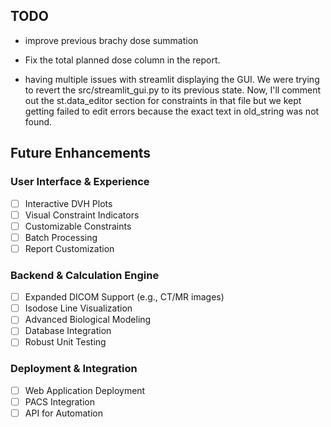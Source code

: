 ## TODO
- improve previous brachy dose summation
- Fix the total planned dose column in the report.

- having multiple issues with streamlit displaying the GUI. We were trying to revert the src/streamlit_gui.py to its previous state. Now, I'll comment out the st.data_editor section for constraints in that file but we kept getting failed to edit errors because the exact text in old_string was not found.

## Future Enhancements

### User Interface & Experience
- [ ] Interactive DVH Plots
- [ ] Visual Constraint Indicators
- [ ] Customizable Constraints
- [ ] Batch Processing
- [ ] Report Customization

### Backend & Calculation Engine
- [ ] Expanded DICOM Support (e.g., CT/MR images)
- [ ] Isodose Line Visualization
- [ ] Advanced Biological Modeling
- [ ] Database Integration
- [ ] Robust Unit Testing

### Deployment & Integration
- [ ] Web Application Deployment
- [ ] PACS Integration
- [ ] API for Automation
